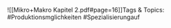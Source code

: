 
![[Mikro+Makro Kapitel 2.pdf#page=16]]Tags & Topics:
   #Produktionsmglichkeiten
   #Spezialisierungauf